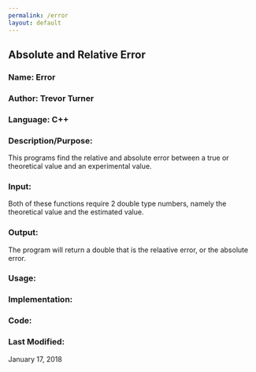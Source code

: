 ```yaml
---
permalink: /error
layout: default
---
```


## Absolute and Relative Error

### Name: Error

### Author: Trevor Turner

### Language: C++

### Description/Purpose: 
This programs find the relative and absolute error between a true or theoretical value and an experimental value.

### Input:
Both of these functions require 2 double type numbers, namely the theoretical value and the estimated value.

### Output: 
The program will return a double that is the relaative error, or the absolute error.

### Usage:

### Implementation:

### Code:

### Last Modified:
January 17, 2018
